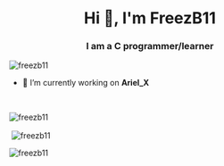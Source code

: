 <h1 align="center">Hi 👋, I'm FreezB11</h1>
<h3 align="center">I am a C programmer/learner</h3>

<p align="left"> <img src="https://komarev.com/ghpvc/?username=freezb11&label=Profile%20views&color=0e75b6&style=flat" alt="freezb11" /> </p>

<!-- <p align="left"> <a href="https://github.com/ryo-ma/github-profile-trophy"><img src="https://github-profile-trophy.vercel.app/?username=freezb11" alt="freezb11" /></a> </p> -->

- 🔭 I’m currently working on **Ariel_X**


<p align="left">
</p>

<!-- <h3 align="left">Languages and Tools:</h3>
<p align="left"> <a href="https://www.cprogramming.com/" target="_blank" rel="noreferrer"> <img src="https://raw.githubusercontent.com/devicons/devicon/master/icons/c/c-original.svg" alt="c" width="40" height="40"/> </a> </p> -->
<br>
<p><img align="left" src="https://github-readme-stats.vercel.app/api/top-langs?username=freezb11&show_icons=true&locale=en&layout=compact" alt="freezb11" /></p>
<br>
<p>&nbsp;<img align="center" src="https://github-readme-stats.vercel.app/api?username=freezb11&show_icons=true&locale=en" alt="freezb11" /></p>

<p><img align="center" src="https://github-readme-streak-stats.herokuapp.com/?user=freezb11&" alt="freezb11" /></p>
